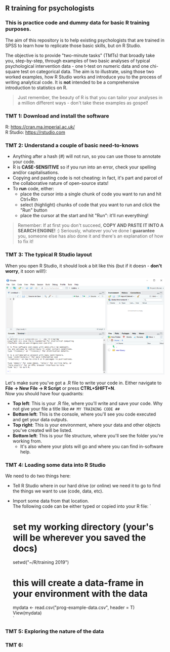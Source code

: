 ## R training for psychologists  

### This is practice code and dummy data for basic R training purposes. 

The aim of this repository is to help existing psychologists that are trained in SPSS to learn how to replicate those basic skills, but on R Studio.  

The objective is to provide "two-minute tasks" (TMTs) that broadly take you, step-by-step, through examples of two basic analyses of typical psychological intervention data - one t-test on numeric data and one chi-square test on categorical data. The aim is to illustrate, using those two worked examples, how R Studio works and introduce you to the process of writing analytical code. It is **not** intended to be a comprehensive introduction to statistics on R.  

> Just remember, the beauty of R is that you can tailor your analyses in a million different ways - don't take these examples as gospel!

### TMT 1: Download and install the software  
R: https://cran.ma.imperial.ac.uk/  
R Studio: https://rstudio.com  

### TMT 2: Understand a couple of basic need-to-knows  
- Anything after a hash (#) will not run, so you can use those to annotate your code.  
- R is **CASE-SENSITIVE** so if you run into an error, check your spelling and/or capitalisations.  
- Copying and pasting code is not cheating: in fact, it's part and parcel of the collaborative nature of open-source stats!  
- To **run** code, either:  
  - place the cursor into a single chunk of code you want to run and hit Ctrl+Rtn  
  - select (highlight) chunks of code that you want to run and click the "Run" button  
  - place the cursor at the start and hit "Run": it'll run everything!  

> Remember: If at first you don't succeed, **COPY AND PASTE IT INTO A SEARCH ENGINE!** :) Seriously, whatever you've done I **guarantee** you, someone else has also done it and there's an explanation of how to fix it!  

### TMT 3: The typical R Studio layout
When you open R Studio, it should look a bit like this (but if it doesn - **don't worry**, it soon will!):  

   ![R Studio layout](r-screen.png)  

Let's make sure you've got a .R file to write your code in. Either navigate to **File -> New File -> R Script** or press **CTRL+SHIFT+N**.  
Now you should have four quadrants:  
- **Top left**: This is your .R file, where you'll write and save your code. Why not give your file a title like ``## MY TRAINING CODE ##``   
- **Bottom left**: This is the console, where you'll see you code executed and get your data outputs.  
- **Top right**: This is your environment, where your data and other objects you've created will be listed.  
- **Bottom left**: This is your file structure, where you'll see the folder you're working from.  
    - It's also where your plots will go and where you can find in-software help.   

### TMT 4: Loading some data into R Studio  
We need to do two things here:
- Tell R Studio where in our hard drive (or online) we need it to go to find the things we want to use (code, data, etc).  
- Import some data from that location.  
The following code can be either typed or copied into your R file:
    `
    # set my working directory (your's will be wherever you saved the docs)  
    setwd("~/R/training 2019")  
    
    # this will create a data-frame in your environment with the data  
    mydata <- read.csv("prog-example-data.csv", header = T)  
    View(mydata)  
    `

### TMT 5: Exploring the nature of the data

### TMT 6: 
